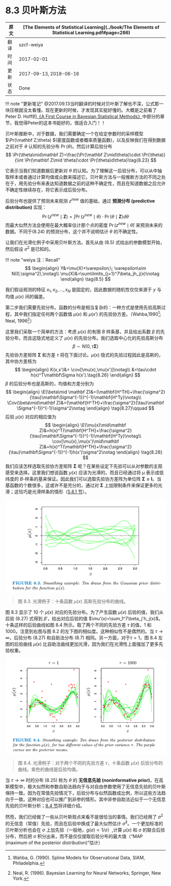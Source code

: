# 8.3 贝叶斯方法

| 原文   | [The Elements of Statistical Learning](../book/The Elements of Statistical Learning.pdf#page=286) |
| ---- | ---------------------------------------- |
| 翻译   | szcf-weiya                               |
| 时间   | 2017-02-01                               |
| 更新   | 2017-09-13, 2018-06-16                               |
| 状态 | Done|


!!! note "更新笔记"
    @2017.09.13当时翻译的时候对贝叶斯了解也不深，公式那一块压根就没太看懂。现在更新的时候，才发现其实挺好懂的。大概是之前看了Peter D. Hoff的[《A First Course in Bayesian Statistical Methods》](../references/A_First_Course_in_Bayesian_Statistical_Methods.pdf)中部分的章节，我觉得Peter的这本书挺好的，很适合入门！！

贝叶斯推断中，对于数据，我们需要确定一个在给定参数时的采样模型 $\Pr(\mathbf Z;\theta) $(密度函数或者概率质量函数)，以及反映我们在得到数据之前对于 $\theta$ 认知的先验分布 $\Pr(\theta)$。然后计算后验分布
$$
\Pr(\theta\mid\mathbf Z)=\frac{\Pr(\mathbf Z\mid\theta)\cdot \Pr(\theta)}{\int \Pr(\mathbf Z\mid \theta)\cdot \Pr(\theta)d\theta}\tag{8.23}
$$

它表示当我们知道数据后更新对 $\theta$ 的认知。为了理解这一后验分布，可以从中抽取样本或者通过计算均值或众数来描述它。贝叶斯方法与一般推断方法的不同之处在于，用先验分布来表达知道数据之前的这种不确定性，而且在知道数据之后允许不确定性继续存在，将它表示成后验分布。

后验分布也提供了预测未来观测 $z^{new}$ 值的基础，通过 **预测分布 (predictive distribution)** 实现：
$$
\Pr(z^{new}\mid \mathbf  Z)=\int \Pr(z^{new}\mid \theta)\cdot \Pr(\theta\mid \mathbf Z)d\theta\tag{8.24}
$$
而最大似然方法会使用在最大概率估计那个点的密度 $\Pr(z^{new}\mid \hat\theta)$ 来预测未来的数据。不同于(8.24) 的预测分布，这个并不说明估计 $\theta$ 的不确定性。

让我们在光滑化例子中采用贝叶斯方法。首先从由 (8.5) 式给出的参数模型开始，然后假设 $\sigma^2$ 是已知的。

!!! note "weiya 注：Recall"
    $$
    \begin{align}
    Y&=\mu(X)+\varepsilon;\; \varepsilon\sim N(0,\sigma^2),\notag\\
    \mu(X)&=\sum\limits_{j=1}^7\beta_jh_j(x)\notag
    \end{align}
    \tag{8.5}
    $$

我们假设观测的特征 $x_1,x_2,\ldots,x_N$ 是固定的，因此数据的随机性仅仅来源于 $y$ 与均值 $\mu(x)$ 间的偏差。

第二步我们需要先验分布。函数的分布是相当复杂的：一种方式是使用先验高斯过程，其中我们指定任何两个函数值 $\mu(x)$ 和 $\mu(x')$ 的先验协方差。（Wahba,1990[^1]; Neal, 1996[^2]）

这里我们采取一个简单的方法：考虑 $\mu(x)$ 的有限 $B$ 样条基，并且给出系数 $\beta$ 的先验分布，而且这隐式地定义了 $\mu(x)$ 的先验分布。我们选取中心化的先验高斯分布
$$
\beta\sim N(0,\tau\mathbf \Sigma)\tag{8.25}
$$
先验协方差矩阵 $\mathbf \Sigma$ 和方差 $\tau$ 将在下面讨论。$\mu(x)$ 隐式的先验过程因此是高斯的，其中协方差核为
$$
\begin{align}
K(x,x')&= \cov[\mu(x),\mu(x')]\notag\\
&=\tau\cdot h(x)^T\mathbf\Sigma h(x').\tag{8.26}
\end{align}
$$
$\beta$ 的后验分布也是高斯的，均值和方差分别为
$$
\begin{align}
\E(\beta\mid \mathbf Z)&=(\mathbf{H^TH}+\frac{\sigma^2}{\tau}\mathbf\Sigma^{-1})^{-1}\mathbf{H^Ty}\notag\\
\Cov(\beta\mid\mathbf Z)&=(\mathbf{H^TH}+\frac{\sigma^2}{\tau}\mathbf \Sigma^{-1})^{-1}\sigma^2\notag
\end{align}
\tag{8.27}\qquad
$$
后验 $\mu(x)$ 对应的相应值为
$$
\begin{align}
\E(\mu(x)\mid\mathbf Z)&=h(x)^T(\mathbf{H^TH}+\frac{\sigma^2}{\tau}\mathbf\Sigma^{-1})^{-1}\mathbf{H^Ty}\notag\\
\cov[\mu(x),\mu(x')\mid\mathbf Z]&=h(x)^T(\mathbf{H^TH}+\frac{\sigma^2}{\tau}\mathbf\Sigma^{-1})^{-1}h(x')\sigma^2\notag
\end{align}
\tag{8.28}
$$
我们应该怎样选取先验协方差矩阵 $\mathbf \Sigma$ 呢？在某些设定下先验可以从对参数的主观感受来选择。这里我们想说函数 $\mu(x)$ 应该为光滑的，而且已经通过将 $\mu$ 表示成低纬度的 $B$-样条的基来保证。因此我们可以选取先验协方差阵为单位阵 $\mathbf {\Sigma=I}$。当基函数的个数很多，这或许不是充分的，通过对 $\mathbf\Sigma$ 上加限制条件来保证更多的光滑；这恰巧是光滑样条的情形（[5.8.1 节](../05-Basis-Expansions-and-Regularization/5.8-Regularization-and-Reproducing-Kernel-Hibert-Spaces/index.html)）。

![](../img/08/fig8.3.png)

> 图 8.3. 光滑例子：十条函数 $\mu(x)$ 高斯先验分布的曲线。

图 8.3 显示了 10 个 $\mu(x)$ 对应的先验分布。为了产生函数 $\mu(x)$ 后验的值，我们从后验 (8.27) 式得到 $\beta'$，给出对应后验的值 $\mu'(x)=\sum_1^7\beta_j'h_j(x)$。十条这样的后验曲线如图 8.4 所示。取了两个不同的先验方差 $\tau$ 的值，1 和 1000。注意到右图与图 8.2 的左下图的相似度。这种相似性不是偶然的。当 $\tau\longrightarrow \infty$，后验分布 (8.27) 和自助法分布 (8.7) 相同。另一方面，对于$\tau=1$，图 8.4 左图的后验曲线 $\mu(x)$ 比自助法曲线更加光滑，因为我们在光滑性上面强加了更多先验权重。

![](../img/08/fig8.4.png)

> 图 8.4. 光滑例子：对于两个不同的先验方差 $\tau$，十条函数 $\mu(x)$ 后验分布的曲线。紫色的曲线是后验均值。

当 $\tau\rightarrow \infty$ 时的分布 (8.25) 称为 $\theta$ 的 **无信息先验 (noninformative prior)**，在高斯模型中，极大似然和参数自助法趋向于与对自由参数使用了无信息先验的贝叶斯保持一致。因为在常值先验情况下，后验分布与似然函数成比例，所以这些方法趋向于一致。这种对应也可以推广到非参的情形。其中非参自助法近似于一个无信息先验的贝叶斯分析；[8.4 节](8.4-Relationship-Between-the-Bootstrap-and-Bayesian-Inference/index.html)将详细介绍。

然而，我们已经做了一些从贝叶斯观点来看不是很恰当的事情。我们已经用了 $\sigma^2$ 的无信息（常值）先验，而且在后验中换成了最大似然估计 $\hat\sigma^2$。一个更加标准的贝叶斯分析也会在 $\sigma$ 上加先验（一般地，$g(\sigma)\propto 1/\sigma$）,计算 $\mu(x)$ 和 $\sigma$ 的联合后验分布，然后把 $\sigma$ 积分出来，而不是仅仅提取后验分布的最大值（“MAP (maximum of the posterior distribution)”估计）

[^1]: Wahba, G. (1990). Spline Models for Observational Data, SIAM, Philadelphia.
[^2]: Neal, R. (1996). Bayesian Learning for Neural Networks, Springer, New York.
